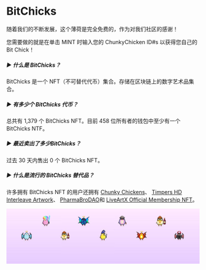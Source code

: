 # BitChicks

随着我们的不断发展，这个薄荷是完全免费的，作为对我们社区的感谢！

您需要做的就是在单击 MINT 时输入您的 ChunkyChicken ID#s 以获得您自己的 Bit Chick！

##### ▶ 什么是 BitChicks？

BitChicks 是一个 NFT（不可替代代币）集合。存储在区块链上的数字艺术品集合。

##### ▶ 有多少个 BitChicks 代币？

总共有 1,379 个 BitChicks NFT。目前 458 位所有者的钱包中至少有一个 BitChicks NTF。

##### ▶ 最近卖出了多少BitChicks？

过去 30 天内售出 0 个 BitChicks NFT。

##### ▶ 什么是流行的 BitChicks 替代品？

许多拥有 BitChicks NFT 的用户还拥有 [Chunky Chickens](https://www.nft-stats.com/collection/chunkychickens-v2)、 [Timpers HD Interleave Artwork](https://www.nft-stats.com/collection/timpersinterleave)、 [PharmaBroDAO](https://www.nft-stats.com/collection/pharmabrodao)和 [LiveArtX Official Membership NFT](https://www.nft-stats.com/collection/liveartx-official-memberships)。

![unnamed](unnamed.jpg)


